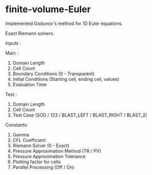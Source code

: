 # finite-volume-Euler

Implemented Godunov's method for 1D Euler equations.

Exact Riemann solvers.


Inputs :

Main :
1. Domain Length
2. Cell Count
3. Boundary Conditions (0 - Transparent)
4. Initial Conditions (Starting cell, ending cell, values)
5. Evaluation Time

Test :
1. Domain Length
2. Cell Count
3. Test Case (SOD / 123 / BLAST_LEFT / BLAST_RIGHT / BLAST_2)

Constants:
1. Gamma
2. CFL Coefficient
3. Riemann Solver (0 - Exact)
4. Pressure Approximation Method (TR / PV)
5. Pressure Approximation Tolerance
6. Plotting factor for cells
7. Parallel Processing (Off / On)